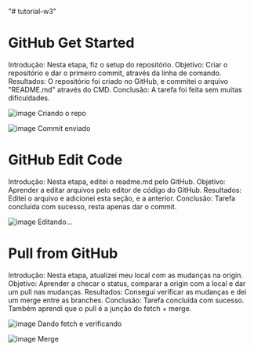 "# tutorial-w3" 
# GitHub Get Started

Introdução: Nesta etapa, fiz o setup do repositório.
Objetivo: Criar o repositório e dar o primeiro commit, através da linha de comando.
Resultados: O repositório foi criado no GitHub, e commitei o arquivo "README.md" através do CMD.
Conclusão: A tarefa foi feita sem muitas dificuldades.

![image](https://github.com/IsraelNLC/tutorial-w3/assets/99210055/e8ecf6fc-ddbb-45c3-b005-2deb959d72a8)
Criando o repo

![image](https://github.com/IsraelNLC/tutorial-w3/assets/99210055/df1194f7-31d8-448d-934f-102792a0220c)
Commit enviado

# GitHub Edit Code

Introdução: Nesta etapa, editei o readme.md pelo GitHub.
Objetivo: Aprender a editar arquivos pelo editor de código do GitHub.
Resultados: Editei o arquivo e adicionei esta seção, e a anterior.
Conclusão: Tarefa concluída com sucesso, resta apenas dar o commit.

![image](https://github.com/IsraelNLC/tutorial-w3/assets/99210055/c941232a-9a40-4bea-9702-04128c077926)
Editando...

# Pull from GitHub

Introdução: Nesta etapa, atualizei meu local com as mudanças na origin.
Objetivo: Aprender a checar o status, comparar a origin com a local e dar um pull nas mudanças.
Resultados: Consegui verificar as mudanças e dei um merge entre as branches.
Conclusão: Tarefa concluída com sucesso. Também aprendi que o pull é a junção do fetch + merge.

![image](https://github.com/IsraelNLC/tutorial-w3/assets/99210055/f4c7c9f5-1f2d-4d85-90d5-3e9694013d0f)
Dando fetch e verificando

![image](https://github.com/IsraelNLC/tutorial-w3/assets/99210055/f0110dde-a7ba-41bf-9f94-7893269d0e01)
Merge



